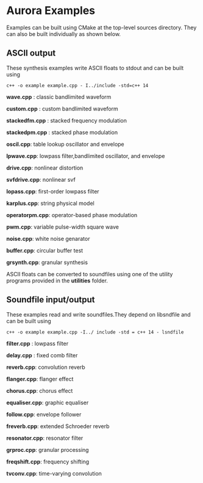 Aurora Examples
===

Examples can be built using CMake at the top-level sources
directory. They can also be built individually as shown below.
    

ASCII output
---

These synthesis examples write ASCII floats to stdout and can be built using

```
c++ -o example example.cpp - I../include -std=c++ 14
```

**wave.cpp** : classic bandlimited waveform

**custom.cpp** : custom bandlimited waveform

**stackedfm.cpp** : stacked frequency modulation

**stackedpm.cpp** : stacked phase modulation

**oscil.cpp**: table lookup oscillator and envelope

**lpwave.cpp**: lowpass filter,bandlimited oscillator, and envelope

**drive.cpp**: nonlinear distortion

**svfdrive.cpp**: nonlinear svf

**lopass.cpp**: first-order lowpass filter

**karplus.cpp**: string physical model

**operatorpm.cpp**: operator-based phase modulation

**pwm.cpp**: variable pulse-width square wave

**noise.cpp**: white noise genarator 

**buffer.cpp**: circular buffer test

**grsynth.cpp**: granular synthesis

ASCII floats can be converted to soundfiles using one of the utility
programs provided in the **utilities** folder.

Soundfile input/output
---

These examples read and write soundfiles.They depend on libsndfile and can be built using


```
c++ -o example example.cpp -I../ include -std = c++ 14 - lsndfile
```

**filter.cpp** : lowpass filter

**delay.cpp** : fixed comb filter

**reverb.cpp**: convolution reverb

**flanger.cpp**: flanger effect

**chorus.cpp**: chorus effect

**equaliser.cpp**: graphic equaliser

**follow.cpp**: envelope follower

**freverb.cpp**: extended Schroeder reverb

**resonator.cpp**: resonator filter

**grproc.cpp**: granular processing

**freqshift.cpp**: frequency shifting

**tvconv.cpp**: time-varying convolution



